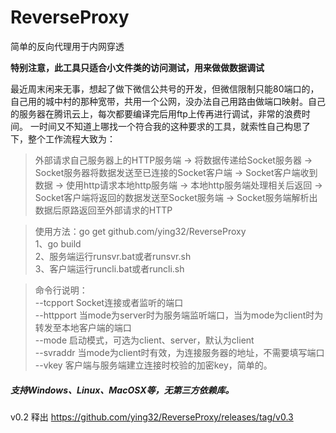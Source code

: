# ReverseProxy
简单的反向代理用于内网穿透  

**特别注意，此工具只适合小文件类的访问测试，用来做做数据调试**  

最近周末闲来无事，想起了做下微信公共号的开发，但微信限制只能80端口的，自己用的城中村的那种宽带，共用一个公网，没办法自己用路由做端口映射。自己的服务器在腾讯云上，每次都要编译完后用ftp上传再进行调试，非常的浪费时间。 一时间又不知道上哪找一个符合我的这种要求的工具，就索性自己构思了下，整个工作流程大致为：   


> 外部请求自己服务器上的HTTP服务端 -> 将数据传递给Socket服务器 -> Socket服务器将数据发送至已连接的Socket客户端 -> Socket客户端收到数据 -> 使用http请求本地http服务端 -> 本地http服务端处理相关后返回 -> Socket客户端将返回的数据发送至Socket服务端 -> Socket服务端解析出数据后原路返回至外部请求的HTTP  
 

> 使用方法：go get github.com/ying32/ReverseProxy  
> 1、go build   
> 2、服务端运行runsvr.bat或者runsvr.sh    
> 3、客户端运行runcli.bat或者runcli.sh    

> 命令行说明：  
>  --tcpport    Socket连接或者监听的端口   
>  --httpport   当mode为server时为服务端监听端口，当为mode为client时为转发至本地客户端的端口  
>  --mode       启动模式，可选为client、server，默认为client  
>  --svraddr    当mode为client时有效，为连接服务器的地址，不需要填写端口  
>  --vkey       客户端与服务端建立连接时校验的加密key，简单的。

##### 支持Windows、Linux、MacOSX等，无第三方依赖库。

v0.2 释出 https://github.com/ying32/ReverseProxy/releases/tag/v0.3
